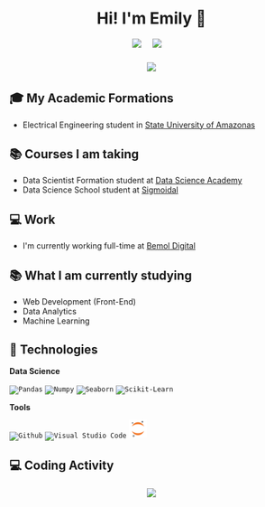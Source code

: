<h1 align="center">Hi! I'm Emily 👋</h1>


<p align="center">
  <a target="_blank"href="https://www.linkedin.com/in/emilyrodrigues17/"><img src="https://img.shields.io/badge/linkedin-%230077B5.svg?&style=for-the-badge&logo=linkedin&logoColor=white" /></a>&nbsp;&nbsp;&nbsp;&nbsp;
  <a href="mailto:emilycelia1712@gmail.com?"><img src="https://img.shields.io/badge/gmail-%23D14836.svg?&style=for-the-badge&logo=gmail&logoColor=white" /></a>&nbsp;&nbsp;&nbsp;&nbsp;
</p>

<h3 align="center"><img src="https://media.giphy.com/media/Wj7lNjMNDxSmc/giphy.gif" width = "300"/></h3>


## :mortar_board: My Academic Formations
- Electrical Engineering student in <a href="http://www1.uea.edu.br/">State University of Amazonas</a>

## :books: Courses I am taking
- Data Scientist Formation student at <a href="https://www.datascienceacademy.com.br/pages/home">Data Science Academy</a>
- Data Science School student at <a href="https://sigmoidal.ai/">Sigmoidal</a>

## :computer: Work
- I'm currently working full-time at [Bemol Digital](https://www.linkedin.com/company/bemoldigital/)

## :books: What I am currently studying
- Web Development (Front-End)
- Data Analytics
- Machine Learning

## :rocket: Technologies

**Data Science**

<code><img height="32" src="https://pandas.pydata.org/static/img/pandas_mark.svg" alt="Pandas" title="Pandas" /></code>
<code><img height="32" src="https://numpy.org/images/logos/numpy.svg" alt="Numpy" title="Numpy" /></code>
<code><img height="32" src="https://user-images.githubusercontent.com/315810/92161415-9e357100-edfe-11ea-917d-f9e33fd60741.png" alt="Seaborn" title="Seaborn" /></code>
<code><img height="32" src="https://upload.wikimedia.org/wikipedia/commons/thumb/0/05/Scikit_learn_logo_small.svg/1200px-Scikit_learn_logo_small.svg.png" alt="Scikit-Learn" title="Scikit-Learn" /></code>

**Tools**

<code><img height="32" src="https://cdn3.iconfinder.com/data/icons/inficons/512/github.png" alt="Github" title="Github"/></code>
<code><img height="32" src="https://cdn.iconscout.com/icon/free/png-64/visual-studio-code-1868941-1583105.png" alt="Visual Studio Code" title="Visual Studio Code" /></code>
<code><img height="32" src="https://raw.githubusercontent.com/github/explore/80688e429a7d4ef2fca1e82350fe8e3517d3494d/topics/jupyter-notebook/jupyter-notebook.png" alt="Jupyter Notebook" title="Jupyter Notebook" /></code>

## :computer: Coding Activity

<p align="center">
  <a href="https://github.com/anuraghazra/github-readme-stats">
    <img
      align="center"
      src="https://github-readme-stats.vercel.app/api/top-langs/?username=EmilyRodrigues17&layout=compact&theme=dracula"
    />
  </a>
  
</p>
